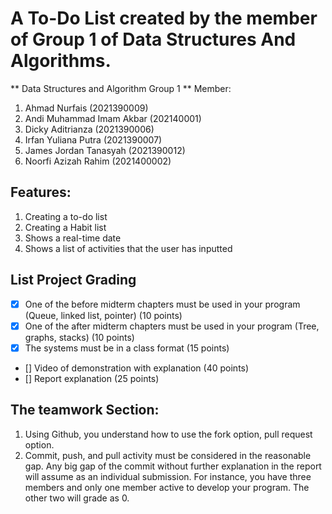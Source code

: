# A To-Do List created by the member of Group 1 of Data Structures And Algorithms.
** Data Structures and Algorithm Group 1 **
Member:
1. Ahmad Nurfais (2021390009)
2. Andi Muhammad Imam Akbar (202140001)
3. Dicky Aditrianza (2021390006)
4. Irfan Yuliana Putra (2021390007)
5. James Jordan Tanasyah (2021390012)
6. Noorfi Azizah Rahim (2021400002)

## Features:
1. Creating a to-do list
2. Creating a Habit list
3. Shows a real-time date
4. Shows a list of activities that the user has inputted

## List Project Grading
- [X] One of the before midterm chapters must be used in your program (Queue, linked list, pointer) (10 points)
- [X] One of the after midterm chapters must be used in your program (Tree, graphs, stacks) (10 points)
- [X] The systems must be in a class format (15 points)
- [] Video of demonstration with explanation (40 points)
- [] Report explanation (25 points)


## The teamwork Section: 
1. Using Github, you understand how to use the fork option, pull request option. 
2. Commit, push, and pull activity must be considered in the reasonable gap. Any big gap of the commit without further explanation in the report will assume as an individual submission. For instance, you have three members and only one member active to develop your program. The other two will grade as 0. 